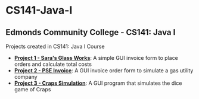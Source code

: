 # CS141-Java-I
## Edmonds Community College - CS141: Java I

Projects created in CS141: Java I Course<br>


- <b><a href="">
Project 1 - Sara's Glass Works</a></b>: A simple GUI invoice form to place orders and calculate total costs
- <b><a href="">
Project 2 - PSE Invoice</a></b>: A GUI invoice order form to simulate a gas utility company
- <b><a href="">
Project 3 - Craps Simulation</a></b>: A GUI program that simulates the dice game of Craps
